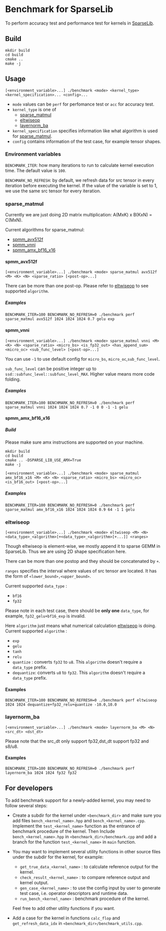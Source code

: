 # Benchmark for SparseLib
To perform accuracy test and performance test for kernels in [SparseLib](https://github.com/intel/intel-extension-for-transformers/tree/develop/intel_extension_for_transformers/backends/neural_engine/SparseLib).

## Build
```shell
mkdir build
cd build
cmake ..
make -j
```

## Usage
```shell
[<environment_variable>...] ./benchmark <mode> <kernel_type> <kernel_specification>... <config>... 
```
+ `mode` values can be `perf` for perfomance test or `acc` for accuracy test.
+ `kernel_type` is one of
    + [sparse_matmul](#sparse_matmul)
    + [eltwiseop](#eltwiseop)
    + [layernorm_ba](#layernorm_ba)
+ `kernel_specification` specifies information like what algorithm is used for [sparse_matmul](#sparse_matmul).
+ `config` contains information of the test case, for example tensor shapes.

### Environment variables
`BENCHMARK_ITER`: how many iterations to run to calculate kernel execution time. The default value is `100`.

`BENCHMARK_NO_REFRESH`: by default, we refresh data for src tensor in every iteration before executing the kernel. If the value of the variable is set to 1, we use the same src tensor for every iteration.


### sparse_matmul
Currently we are just doing 2D matrix multiplication: A(MxK) x B(KxN) = C(MxN).

Current algorithms for sparse_matmul:

+ [spmm_avx512f](#spmmavx512f)
+ [spmm_vnni](#spmmvnni)
+ [spmm_amx_bf16_x16](#spmmamxbf16x16)

#### spmm_avx512f
```shell
[<environment_variable>...] ./benchmark <mode> sparse_matmul avx512f <M> <K> <N> <sparse_ratio> [<post-op>...]
```
There can be more than one post-op. Please refer to [eltwiseop](#eltwiseop) to see supported `algorithm`.
##### Examples
```shell
BENCHMARK_ITER=100 BENCHMARK_NO_REFRESH=0 ./benchmark perf sparse_matmul avx512f 1024 1024 1024 0.7 gelu exp
```

#### spmm_vnni
```shell
[<environment_variable>...] ./benchmark <mode> sparse_matmul vnni <M> <K> <N> <sparse_ratio> <micro_bs> <is_fp32_out> <has_append_sum> <micro_oc> <sub_func_level> [<post-op>...]
```

You can use `-1` to use default config for `micro_bs`, `micro_oc`,`sub_func_level`.

`sub_func_level` can be positive integer up to `ssd::subfunc_level::subfunc_level_MAX`. Higher value means more code folding.

##### Examples
```shell
BENCHMARK_ITER=100 BENCHMARK_NO_REFRESH=0 ./benchmark perf sparse_matmul vnni 1024 1024 1024 0.7 -1 0 0 -1 -1 gelu
```

#### spmm_amx_bf16_x16
##### Build
Please make sure amx instructions are supported on your machine.
```shell
mkdir build
cd build
cmake .. -DSPARSE_LIB_USE_AMX=True
make -j
```

```shell
[<environment_variable>...] ./benchmark <mode> sparse_matmul amx_bf16_x16 <M> <K> <N> <sparse_ratio> <micro_bs> <micro_oc> <is_bf16_out> [<post-op>...]
```

##### Examples
```shell
BENCHMARK_ITER=100 BENCHMARK_NO_REFRESH=0 ./benchmark perf sparse_matmul amx_bf16_x16 1024 1024 1024 0.9 64 -1 1 gelu
```


### eltwiseop
```shell
[<environment_variable>...] ./benchmark <mode> eltwiseop <M> <N> <data_type>_<algorithm>[+<data_type>_<algorithm>[+...]] <ranges>
```
Though eltwiseop is element-wise, we mostly append it to sparse GEMM in SparseLib. Thus we are using 2D shape specification here.

There can be more than one postop and they should be concatenated by `+`.

`ranges` specifies the interval where values of src tensor are located. It has the form of `<lower_bound>,<upper_bound>`.

Current supported `data_type` :
+ `bf16`
+ `fp32`

Please note in each test case, there should be **only one** `data_type`, for example, `fp32_gelu+bf16_exp` is invalid.

Here `algorithm` just means what numerical calculation [eltwiseop](#eltwiseop) is doing. Current supported `algorithm` :
+ `exp`
+ `gelu`
+ `tanh`
+ `relu`
+ `quantize` : converts `fp32` to `u8`. This `algorithm` doesn't require a `data_type` prefix.
+ `dequantize`: converts `u8` to `fp32`. This `algorithm` doesn't require a `data_type` prefix.

#### Examples
```shell
BENCHMARK_ITER=100 BENCHMARK_NO_REFRESH=0 ./benchmark perf eltwiseop 1024 1024 dequantize+fp32_relu+quantize -10.0,10.0
```

### layernorm_ba
```shell
[<environment_variable>...] ./benchmark <mode> layernorm_ba <M> <N> <src_dt> <dst_dt>
```
Please note that the src_dt only support fp32,dst_dt support fp32 and s8/u8.
#### Examples
```shell
BENCHMARK_ITER=100 BENCHMARK_NO_REFRESH=0 ./benchmark perf layernorm_ba 1024 1024 fp32 fp32
```

## For developers
To add benchmark support for a newly-added kernel, you may need to follow several steps:

+ Create a subdir for the kernel under `<benchmark_dir>` and make sure you add files `bench_<kernel_name>.hpp` and `bench_<kernel_name>.cpp`. Implement the `test_<kernel_name>` function as the entrance of benchmark procedure of the kernel. Then Include `bench_<kernel_name>.hpp` in `<benchmark_dir>/benchmark.cpp` and add a branch for the function `test_<kernel_name>` in `main` function.
+ You may want to implement several utility functions in other source files under the subdir for the kernel, for example:
    + `get_true_data_<kernel_name>` : to calculate reference output for the kernel.
    + `check_result_<kernel_name>` : to compare reference output and kernel output.
    + `gen_case_<kernel_name>` : to use the config input by user to generate test case, i.e. operator descriptors and runtime data.
    + `run_bench_<kernel_name>` : benchmark procedure of the kernel.
    
    Feel free to add other utility functions if you want.
+ Add a case for the kernel in functions `calc_flop` and `get_refresh_data_idx` in `<benchmark_dir>/benchmark_utils.cpp`.
